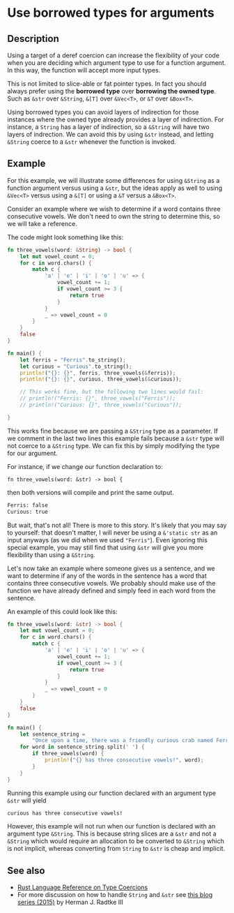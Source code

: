 # Use borrowed types for arguments

## Description

Using a target of a deref coercion can increase the flexibility of your code
when you are deciding which argument type to use for a function argument.
In this way, the function will accept more input types.

This is not limited to slice-able or fat pointer types.
In fact you should always prefer using the __borrowed type__ over
__borrowing the owned type__.
Such as `&str` over `&String`, `&[T]` over `&Vec<T>`, or `&T` over `&Box<T>`.

Using borrowed types you can avoid layers of indirection for those instances
where the owned type already provides a layer of indirection. For instance, a
`String` has a layer of indirection, so a `&String` will have two layers of
indrection. We can avoid this by using `&str` instead, and letting `&String`
coerce to a `&str` whenever the function is invoked.

## Example

For this example, we will illustrate some differences for using `&String` as a
function argument versus using a `&str`, but the ideas apply as well to using
`&Vec<T>` versus using a `&[T]` or using a `&T` versus a `&Box<T>`.

Consider an example where we wish to determine if a word contains three
consecutive vowels. We don't need to own the string to determine this, so we
will take a reference.

The code might look something like this:

```rust
fn three_vowels(word: &String) -> bool {
    let mut vowel_count = 0;
    for c in word.chars() {
        match c {
            'a' | 'e' | 'i' | 'o' | 'u' => {
                vowel_count += 1;
                if vowel_count >= 3 {
                    return true
                }
            }
            _ => vowel_count = 0
        }
    }
    false
}

fn main() {
    let ferris = "Ferris".to_string();
    let curious = "Curious".to_string();
    println!("{}: {}", ferris, three_vowels(&ferris));
    println!("{}: {}", curious, three_vowels(&curious));

    // This works fine, but the following two lines would fail:
    // println!("Ferris: {}", three_vowels("Ferris"));
    // println!("Curious: {}", three_vowels("Curious"));

}
```

This works fine because we are passing a `&String` type as a parameter.
If we comment in the last two lines this example fails because a `&str` type
will not coerce to a `&String` type. We can fix this by simply modifying the
type for our argument.

For instance, if we change our function declaration to:

```rust, ignore
fn three_vowels(word: &str) -> bool {
```

then both versions will compile and print the same output.

```bash
Ferris: false
Curious: true
```

But wait, that's not all! There is more to this story.
It's likely that you may say to yourself: that doesn't matter, I will never be
using a `&'static str` as an input anyways (as we did when we used `"Ferris"`).
Even ignoring this special example, you may still find that using `&str` will
give you more flexibility than using a `&String`.

Let's now take an example where someone gives us a sentence, and we want to
determine if any of the words in the sentence has a word that contains three
consecutive vowels.
We probably should make use of the function we have already defined and simply
feed in each word from the sentence.

An example of this could look like this:

```rust
fn three_vowels(word: &str) -> bool {
    let mut vowel_count = 0;
    for c in word.chars() {
        match c {
            'a' | 'e' | 'i' | 'o' | 'u' => {
                vowel_count += 1;
                if vowel_count >= 3 {
                    return true
                }
            }
            _ => vowel_count = 0
        }
    }
    false
}

fn main() {
    let sentence_string =
        "Once upon a time, there was a friendly curious crab named Ferris".to_string();
    for word in sentence_string.split(' ') {
        if three_vowels(word) {
            println!("{} has three consecutive vowels!", word);
        }
    }
}
```

Running this example using our function declared with an argument type `&str`
will yield

```bash
curious has three consecutive vowels!
```

However, this example will not run when our function is declared with an
argument type `&String`. This is because string slices are a `&str` and not a
`&String` which would require an allocation to be converted to `&String` which
is not implicit, whereas converting from `String` to `&str` is cheap and implicit.

## See also

- [Rust Language Reference on Type Coercions](https://doc.rust-lang.org/reference/type-coercions.html)
- For more discussion on how to handle `String` and `&str` see
  [this blog series (2015)](https://web.archive.org/web/20201112023149/https://hermanradtke.com/2015/05/03/string-vs-str-in-rust-functions.html)
  by Herman J. Radtke III
